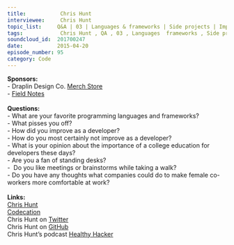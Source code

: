 ```yaml
--- 
title:           Chris Hunt 
interviewee:     Chris Hunt 
topic_list:     Q&A | 03 | Languages & frameworks | Side projects | Improving | Pair programming | Samo | Switching companies | Information overload | Foods | GitHub | College education | Remote meetings | Diverse hiring | White dudes
tags:            Chris Hunt , QA , 03 , Languages  frameworks , Side projects , Improving , Pair programming , Samo , Switching companies , Information overload , Foods , GitHub , College education , Remote meetings , Diverse hiring , White dudes
soundcloud_id:  201700247
date:           2015-04-20
episode_number: 95
category: Code
---
```


<p class="show_notes_display"><b>Sponsors:<br></b>- Draplin Design Co. <a rel="nofollow" target="_blank" href="http://draplin.com/merch/">Merch Store</a><br>- <a rel="nofollow" target="_blank" href="http://fieldnotesbrand.com/">Field Notes</a><br><b><br>Questions:</b><br>- What are your favorite programming languages and frameworks?<br>- What pisses you off?<br>- How did you improve as a developer?<br>- How do you most certainly not improve as a developer?<br>- What is your opinion about the importance of a college education for developers these days?<br>- Are you a fan of standing desks?<br>-  Do you like meetings or brainstorms while taking a walk?<br>- Do you have any thoughts what companies could do to make female co-workers more comfortable at work?<br><br><b>Links:</b><br><a rel="nofollow" target="_blank" href="http://www.chrishunt.co/">Chris Hunt</a><br><a rel="nofollow" target="_blank" href="http://www.healthyhacker.com/2014/09/29/codecation/">Codecation</a><br>Chris Hunt on <a rel="nofollow" target="_blank" href="https://twitter.com/chrishunt">Twitter</a><br>Chris Hunt on <a rel="nofollow" target="_blank" href="https://github.com/chrishunt">GitHub</a><br>Chris Hunt’s podcast <a rel="nofollow" target="_blank" href="http://www.healthyhacker.com/">Healthy Hacker</a><br></p>
